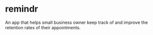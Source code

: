 # remindr
An app that helps small business owner keep track of and improve the retention rates of their appointments.
